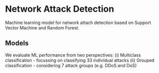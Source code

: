 # Network Attack Detection

Machine learning model for network attach detection based on Support Vector Machine and Random Forest. 

## Models

We evaluate ML performance from two perspectives: 
    (i) Multiclass classification - focussing on classifying 33 individual attacks
    (ii) Grouped classification - considering 7 attack groups (e.g. DDoS and DoS)
    
